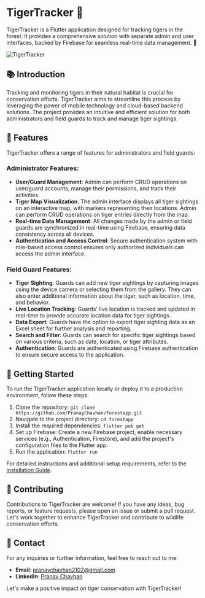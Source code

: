 <!-- TigerTracker README File -->

# TigerTracker 🐅

TigerTracker is a Flutter application designed for tracking tigers in the forest. It provides a comprehensive solution with separate admin and user interfaces, backed by Firebase for seamless real-time data management. 🌳

![TigerTracker](screenshot.png)

## 📚 Introduction

Tracking and monitoring tigers in their natural habitat is crucial for conservation efforts. TigerTracker aims to streamline this process by leveraging the power of mobile technology and cloud-based backend solutions. The project provides an intuitive and efficient solution for both administrators and field guards to track and manage tiger sightings.

## 🌟 Features

TigerTracker offers a range of features for administrators and field guards:

### Administrator Features:

- **User/Guard Management**: Admin can perform CRUD operations on user/guard accounts, manage their permissions, and track their activities.
- **Tiger Map Visualization**: The admin interface displays all tiger sightings on an interactive map, with markers representing their locations. Admin can perform CRUD operations on tiger entries directly from the map.
- **Real-time Data Management**: All changes made by the admin or field guards are synchronized in real-time using Firebase, ensuring data consistency across all devices.
- **Authentication and Access Control**: Secure authentication system with role-based access control ensures only authorized individuals can access the admin interface.

### Field Guard Features:

- **Tiger Sighting**: Guards can add new tiger sightings by capturing images using the device camera or selecting them from the gallery. They can also enter additional information about the tiger, such as location, time, and behavior.
- **Live Location Tracking**: Guards' live location is tracked and updated in real-time to provide accurate location data for tiger sightings.
- **Data Export**: Guards have the option to export tiger sighting data as an Excel sheet for further analysis and reporting.
- **Search and Filter**: Guards can search for specific tiger sightings based on various criteria, such as date, location, or tiger attributes.
- **Authentication**: Guards are authenticated using Firebase authentication to ensure secure access to the application.

## 🚀 Getting Started

To run the TigerTracker application locally or deploy it to a production environment, follow these steps:

1. Clone the repository: `git clone https://github.com/PranayChavhan/forestapp.git`
2. Navigate to the project directory: `cd forestapp`
3. Install the required dependencies: `flutter pub get`
4. Set up Firebase: Create a new Firebase project, enable necessary services (e.g., Authentication, Firestore), and add the project's configuration files to the Flutter app.
5. Run the application: `flutter run`

For detailed instructions and additional setup requirements, refer to the [Installation Guide](docs/INSTALLATION.md).

## 🤝 Contributing

Contributions to TigerTracker are welcome! If you have any ideas, bug reports, or feature requests, please open an issue or submit a pull request. Let's work together to enhance TigerTracker and contribute to wildlife conservation efforts.


## 📧 Contact

For any inquiries or further information, feel free to reach out to me:

- **Email**: pranaychavhan2102@gmail.com
- **LinkedIn**: [Pranay Chavhan](https://www.linkedin.com/in/pranay-chavhan-38785a224/)

Let's make a positive impact on tiger conservation with TigerTracker!
